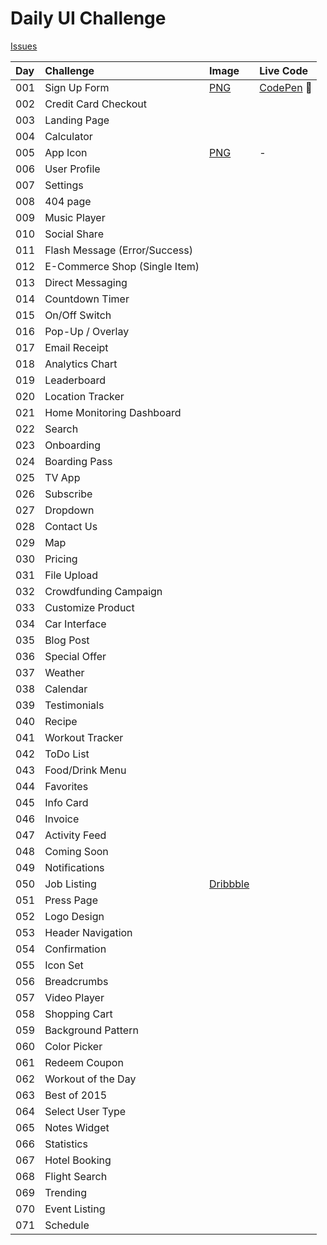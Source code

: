 # Daily UI Challenge

[Issues](https://github.com/vicainelli/designs/issues?q=is%3Aopen+label%3A"Daily+UI+Challenge"+sort%3Acreated-asc)

| Day | Challenge | Image | Live Code |
|:--- |:--- |:--- |:--- |
| 001 | Sign Up Form | [PNG](png/dailyui-001-signup.png) | [CodePen](https://codepen.io/vicainelli/pen/vvaGXV) 🚧 |
| 002 | Credit Card Checkout |  |
| 003 | Landing Page| |
| 004 | Calculator | |
| 005 | App Icon | [PNG](png/dailyui-005-app-icon.png) | - |
| 006 | User Profile | |
| 007 | Settings | |
| 008 | 404 page | |
| 009 | Music Player | |
| 010 | Social Share | |
| 011 | Flash Message (Error/Success) | |
| 012 | E-Commerce Shop (Single Item) | |
| 013 | Direct Messaging | |
| 014 | Countdown Timer | |
| 015 | On/Off Switch | |
| 016 | Pop-Up / Overlay | |
| 017 | Email Receipt | |
| 018 | Analytics Chart | |
| 019 | Leaderboard | |
| 020 | Location Tracker | |
| 021 | Home Monitoring Dashboard | |
| 022 | Search | |
| 023 | Onboarding | |
| 024 | Boarding Pass | |
| 025 | TV App | |
| 026 | Subscribe | |
| 027 | Dropdown | |
| 028 | Contact Us | |
| 029 | Map | |
| 030 | Pricing | |
| 031 | File Upload | |
| 032 | Crowdfunding Campaign | |
| 033 | Customize Product | |
| 034 | Car Interface | |
| 035 | Blog Post | |
| 036 | Special Offer | |
| 037 | Weather | |
| 038 | Calendar | |
| 039 | Testimonials | |
| 040 | Recipe | |
| 041 | Workout Tracker | |
| 042 | ToDo List | |
| 043 | Food/Drink Menu | |
| 044 | Favorites | |
| 045 | Info Card | |
| 046 | Invoice | |
| 047 | Activity Feed | | 
| 048 | Coming Soon | | 
| 049 | Notifications | |
| 050 | Job Listing | [Dribbble](https://dribbble.com/shots/5031601-GitHub-Jobs-Home) |  | 
| 051 | Press Page | | | 
| 052 | Logo Design | | |
| 053 | Header Navigation | |
| 054 | Confirmation | | 
| 055 | Icon Set | |
| 056 | Breadcrumbs | |
| 057 | Video Player | | 
| 058 | Shopping Cart | | 
| 059 | Background Pattern | | 
| 060 | Color Picker | |
| 061 | Redeem Coupon | | 
| 062 | Workout of the Day | | 
| 063 | Best of 2015 | |
| 064 | Select User Type | |
| 065 | Notes Widget | |
| 066 | Statistics | |
| 067 | Hotel Booking | |
| 068 | Flight Search | |
| 069 | Trending | |
| 070 | Event Listing | |
| 071 | Schedule | | 
